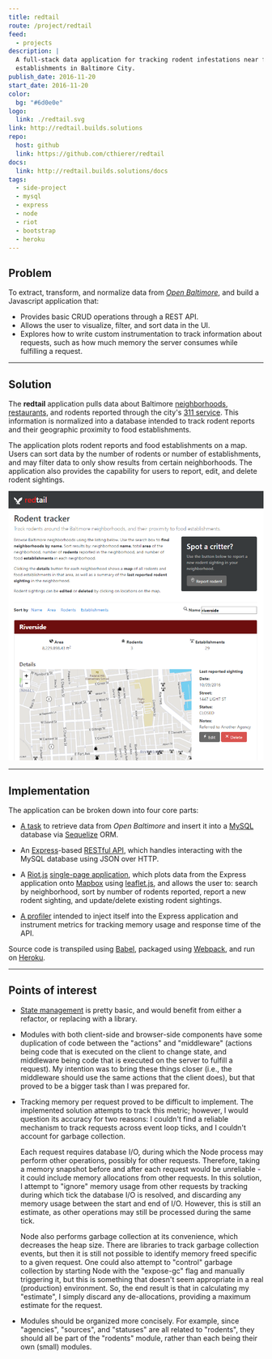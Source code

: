 ```yaml
---
title: redtail
route: /project/redtail
feed:
  - projects
description: |
  A full-stack data application for tracking rodent infestations near food
  establishments in Baltimore City.
publish_date: 2016-11-20
start_date: 2016-11-20
color:
  bg: "#6d0e0e"
logo:
  link: ./redtail.svg
link: http://redtail.builds.solutions
repo:
  host: github
  link: https://github.com/cthierer/redtail
docs:
  link: http://redtail.builds.solutions/docs
tags:
  - side-project
  - mysql
  - express
  - node
  - riot
  - bootstrap
  - heroku
---
```


## Problem

To extract, transform, and normalize data from [_Open Baltimore_][data-baltimore],
and build a Javascript application that:

  * Provides basic CRUD operations through a REST API.
  * Allows the user to visualize, filter, and sort data in the UI.
  * Explores how to write custom instrumentation to track information about
    requests, such as how much memory the server consumes while fulfilling a
    request.

---

## Solution

The **redtail** application pulls data about Baltimore
[neighborhoods][data-neighborhoods], [restaurants][data-restaurants], and
rodents reported through the city's [311 service][data-311]. This information
is normalized into a database intended to track rodent reports and their
geographic proximity to food establishments.

The application plots rodent reports and food establishments on a map. Users
can sort data by the number of rodents or number of establishments, and may
filter data to only show results from certain neighborhoods. The application
also provides the capability for users to report, edit, and delete rodent
sightings.

![Redtail application with active filter](filtered.png)

---

## Implementation

The application can be broken down into four core parts:

  * [A task][src-populate] to retrieve data from _Open Baltimore_ and insert it
    into a [MySQL][mysql] database via [Sequelize][sequelize] ORM.

  * An [Express][express]-based [RESTful API][src-server], which handles
    interacting with the MySQL database using JSON over HTTP.

  * A [Riot.js][riot] [single-page application][src-client], which plots data
    from the Express application onto [Mapbox][mapbox] using [leaflet.js][leaflet],
    and allows the user to: search by neighborhood, sort by number of rodents
    reported, report a new rodent sighting, and update/delete existing rodent
    sightings.

  * [A profiler][src-profiler] intended to inject itself into the Express
    application and instrument metrics for tracking memory usage and response
    time of the API.

Source code is transpiled using [Babel][babel], packaged using [Webpack][webpack],
and run on [Heroku][heroku].

---

## Points of interest

* [State management][src-state] is pretty basic, and would benefit from either
  a refactor, or replacing with a library.

* Modules with both client-side and browser-side components have some
  duplication of code between the "actions" and "middleware" (actions being
  code that is executed on the client to change state, and middleware being
  code that is executed on the server to fulfill a request). My intention was
  to bring these things closer (i.e., the middleware should use the same
  actions that the client does), but that proved to be a bigger task than I
  was prepared for.

* Tracking memory per request proved to be difficult to implement. The
  implemented solution attempts to track this metric; however, I would question
  its accuracy for two reasons: I couldn't find a reliable mechanism to track
  requests across event loop ticks, and I couldn't account for garbage
  collection.

  Each request requires database I/O, during which the Node process may perform
  other operations, possibly for other requests. Therefore, taking a memory
  snapshot before and after each request would be unreliable - it could include
  memory allocations from other requests. In this solution, I attempt to
  "ignore" memory usage from other requests by tracking during which tick the
  database I/O is resolved, and discarding any memory usage between the start
  and end of I/O. However, this is still an estimate, as other operations may
  still be processed during the same tick.

  Node also performs garbage collection at its convenience, which decreases the
  heap size. There are libraries to track garbage collection events, but then
  it is still not possible to identify memory freed specific to a given
  request. One could also attempt to "control" garbage collection by starting
  Node with the "expose-gc" flag and manually triggering it, but this is
  something that doesn't seem appropriate in a real (production) environment.
  So, the end result is that in calculating my "estimate", I simply discard
  any de-allocations, providing a maximum estimate for the request.

* Modules should be organized more concisely. For example, since "agencies",
  "sources", and "statuses" are all related to "rodents", they should all be
  part of the "rodents" module, rather than each being their own (small)
  modules.


[babel]: https://babeljs.io/
[data-baltimore]: https://data.baltimorecity.gov/
[data-neighborhoods]: https://data.baltimorecity.gov/dataset/nhood_2010/h3fx-54q3
[data-restaurants]: https://data.baltimorecity.gov/resource/abuv-d2r2
[data-311]: https://data.baltimorecity.gov/resource/q7s2-a6pd
[express]: http://expressjs.com/
[heroku]: https://www.heroku.com
[leaflet]: http://leafletjs.com/
[mapbox]: https://www.mapbox.com/
[mysql]: https://www.mysql.com/
[riot]: http://riotjs.com/
[sequelize]: http://docs.sequelizejs.com/en/v3/
[src-client]: https://github.com/cthierer/redtail/blob/master/src/client.js
[src-populate]: https://github.com/cthierer/redtail/blob/master/src/bin/populateData.js
[src-profiler]: https://github.com/cthierer/redtail/tree/master/src/modules/profiler
[src-server]: https://github.com/cthierer/redtail/blob/master/src/server.js
[src-state]: https://github.com/cthierer/redtail/blob/master/src/modules/core/models/state.js
[webpack]: https://webpack.github.io/
